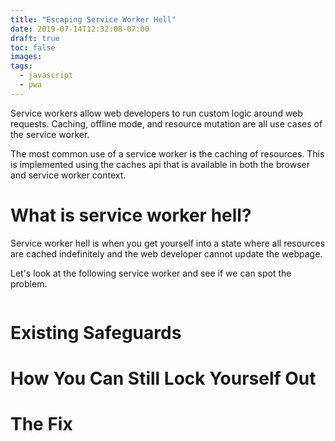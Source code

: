 ```yaml
---
title: "Escaping Service Worker Hell"
date: 2019-07-14T12:32:08-07:00
draft: true
toc: false
images:
tags:
  - javascript
  - pwa
---
```


Service workers allow web developers to run custom logic around web requests.
Caching, offline mode, and resource mutation are all use cases of the service worker.

The most common use of a service worker is the caching of resources.
This is implemented using the caches api that is available in both the browser and service worker context.

# What is service worker hell?
Service worker hell is when you get yourself into a state where all resources are cached indefinitely and the web developer cannot update the webpage.

Let's look at the following service worker and see if we can spot the problem.

```

```

# Existing Safeguards

# How You Can Still Lock Yourself Out

# The Fix
